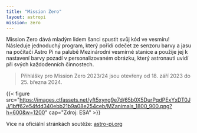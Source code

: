 ```yaml
---
title: "Mission Zero"
layout: astropi
mission: zero
---
```

Mission Zero dává mladým lidem šanci spustit svůj kód ve vesmíru! Následuje jednoduchý program, který pořídí odečet ze senzoru barvy a jasu na počítači Astro Pi na palubě Mezinárodní vesmírné stanice a použije jej k nastavení barvy pozadí v personalizovaném obrázku, který astronauti uvidí při svých každodenních činnostech.

> Přihlášky pro Mission Zero 2023/24 jsou otevřeny od 18. září 2023 do 25. března 2024.

{{< figure src="https://images.ctfassets.net/yft5xyng9e7d/65b0X5DurPqdPExYxDT0JJ/1bff62e54fdd340ebb21b9a08e254ceb/MZanimals_1800_900.png?h=600&w=1200" cap="Zdroj: ESA" >}}

Více na oficiální stránkách soutěže: [astro-pi.org](https://astro-pi.org/cs/mission-zero)